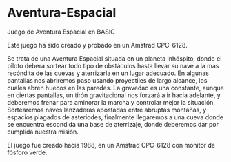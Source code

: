 # Aventura-Espacial
Juego de Aventura Espacial en BASIC

Este juego ha sido creado y probado en un Amstrad CPC-6128.

Se trata de una Aventura Espacial situada en un planeta inhóspito, donde el piloto debera sortear todo tipo de obstáculos hasta llevar su nave a la
mas recóndita de las cuevas y aterrizarla en un lugar adecuado. En algunas pantallas nos abriremos paso usando proyectiles de largo alcance, los cuales abren huecos en las paredes. La gravedad es una constante, aunque en ciertas pantallas, un tirón gravitacional nos forzará a ir hacia adelante, y deberemos frenar para aminorar la marcha y controlar mejor la situación. Sortearemos naves lanzaderas apostadas entre abruptas montañas, y espacios plagados de asteriodes, finalmente llegaremos a una cueva donde se encuentra escondida una base de aterrizaje, donde deberemos dar por cumplida nuestra misión.

El juego fue creado hacia 1988, en un Amstrad CPC-6128 con monitor de fósforo verde.
